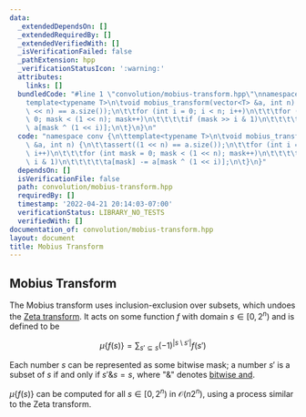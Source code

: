 ```yaml
---
data:
  _extendedDependsOn: []
  _extendedRequiredBy: []
  _extendedVerifiedWith: []
  _isVerificationFailed: false
  _pathExtension: hpp
  _verificationStatusIcon: ':warning:'
  attributes:
    links: []
  bundledCode: "#line 1 \"convolution/mobius-transform.hpp\"\nnamespace conv {\n\t\
    template<typename T>\n\tvoid mobius_transform(vector<T> &a, int n) {\n\t\tassert((1\
    \ << n) == a.size());\n\t\tfor (int i = 0; i < n; i++)\n\t\t\tfor (int mask =\
    \ 0; mask < (1 << n); mask++)\n\t\t\t\tif (mask >> i & 1)\n\t\t\t\t\ta[mask] -=\
    \ a[mask ^ (1 << i)];\n\t}\n}\n"
  code: "namespace conv {\n\ttemplate<typename T>\n\tvoid mobius_transform(vector<T>\
    \ &a, int n) {\n\t\tassert((1 << n) == a.size());\n\t\tfor (int i = 0; i < n;\
    \ i++)\n\t\t\tfor (int mask = 0; mask < (1 << n); mask++)\n\t\t\t\tif (mask >>\
    \ i & 1)\n\t\t\t\t\ta[mask] -= a[mask ^ (1 << i)];\n\t}\n}"
  dependsOn: []
  isVerificationFile: false
  path: convolution/mobius-transform.hpp
  requiredBy: []
  timestamp: '2022-04-21 20:14:03-07:00'
  verificationStatus: LIBRARY_NO_TESTS
  verifiedWith: []
documentation_of: convolution/mobius-transform.hpp
layout: document
title: Mobius Transform
---
```


## Mobius Transform

The Mobius transform uses inclusion-exclusion over subsets, which undoes the [Zeta transform](https://dutinmeow.github.io/library/convolution/zeta-transform.hpp). It acts on some function $f$ with domain $s \in [0, 2^n)$ and is defined to be 

$$
\mu \{f(s)\} = \sum_{s' \subseteq s} (-1)^{|s \setminus s'|}f(s')
$$

Each number $s$ can be represented as some bitwise mask; a number $s'$ is a subset of $s$ if and only if $s' \& s = s$, where "$\&$" denotes [bitwise and](https://en.wikipedia.org/wiki/Bitwise_operation#AND). 

$\mu \{ f(s) \}$ can be computed for all $s \in [0, 2^n)$ in $\mathcal{O}(n2^n)$, using a process similar to the Zeta transform.